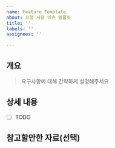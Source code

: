 ```yaml
---
name: Feature Template
about: 요청 사항 이슈 템플릿
title: ''
labels: ''
assignees: ''

---
```


## 개요

> 요구사항에 대해 간략하게 설명해주세요

## 상세 내용

- [ ] TODO

## 참고할만한 자료(선택)
